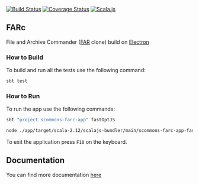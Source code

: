 
[![Build Status](https://travis-ci.org/scommons/scommons-farc.svg?branch=master)](https://travis-ci.org/scommons/scommons-farc)
[![Coverage Status](https://coveralls.io/repos/github/scommons/scommons-farc/badge.svg?branch=master)](https://coveralls.io/github/scommons/scommons-farc?branch=master)
[![Scala.js](https://www.scala-js.org/assets/badges/scalajs-0.6.17.svg)](https://www.scala-js.org)

## FARc
File and Archive Commander ([FAR](https://farmanager.com/index.php?l=en) clone) build on [Electron](https://electronjs.org/)

### How to Build

To build and run all the tests use the following command:
```bash
sbt test
```

### How to Run

To run the app use the following commands:
```bash
sbt "project scommons-farc-app" fastOptJS

node ./app/target/scala-2.12/scalajs-bundler/main/scommons-farc-app-fastopt.js
```

To exit the application press `F10` on the keyboard.

## Documentation

You can find more documentation [here](https://scommons.org/)
